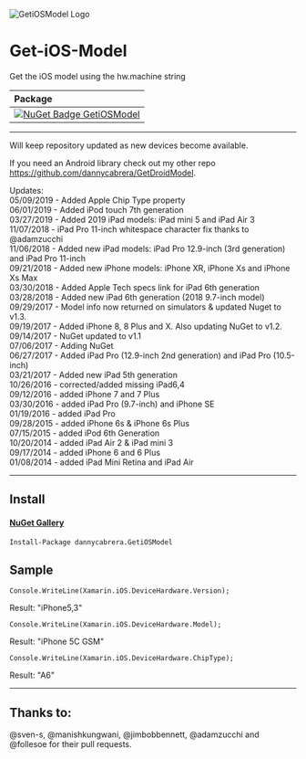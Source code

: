 ![GetiOSModel Logo](https://github.com/dannycabrera/Get-iOS-Model/raw/master/Icons/GetiOSModel.png)

Get-iOS-Model
=============

Get the iOS model using the hw.machine string

|  Package  |
|:----------|
|[![NuGet Badge GetiOSModel](https://buildstats.info/nuget/dannycabrera.GetiOSModel)](https://www.nuget.org/packages/dannycabrera.GetiOSModel)|

*******
Will keep repository updated as new devices become available.

If you need an Android library check out my other repo https://github.com/dannycabrera/GetDroidModel.

Updates:<br/>
05/09/2019 - Added Apple Chip Type property<br/>
06/01/2019 - Added iPod touch 7th generation<br/>
03/27/2019 - Added 2019 iPad models: iPad mini 5 and iPad Air 3<br/>
11/07/2018 - iPad Pro 11-inch whitespace character fix thanks to @adamzucchi<br/>
11/06/2018 - Added new iPad models: iPad Pro 12.9-inch (3rd generation) and iPad Pro 11-inch<br/>
09/21/2018 - Added new iPhone models: iPhone XR, iPhone Xs and iPhone Xs Max<br/>
03/30/2018 - Added Apple Tech specs link for iPad 6th generation<br/>
03/28/2018 - Added new iPad 6th generation (2018 9.7-inch model)<br/>
09/29/2017 - Model info now returned on simulators & updated Nuget to v1.3.<br/>
09/19/2017 - Added iPhone 8, 8 Plus and X. Also updating NuGet to v1.2.<br/>
09/14/2017 - NuGet updated to v1.1<br/>
07/06/2017 - Adding NuGet<br/>
06/27/2017 - Added iPad Pro (12.9-inch 2nd generation) and iPad Pro (10.5-inch)<br/>
03/21/2017 - Added new iPad 5th generation<br/>
10/26/2016 - corrected/added missing iPad6,4<br/>
09/12/2016 - added iPhone 7 and 7 Plus<br/>
03/30/2016 - added iPad Pro (9.7-inch) and iPhone SE<br/>
01/19/2016 - added iPad Pro<br/>
09/28/2015 - added iPhone 6s & iPhone 6s Plus<br/>
07/15/2015 - added iPod 6th Generation<br/>
10/20/2014 - added iPad Air 2 & iPad mini 3<br/>
09/17/2014 - added iPhone 6 and 6 Plus<br/>
01/08/2014 - added iPad Mini Retina and iPad Air<br/>
*******

## Install

#### [NuGet Gallery](https://www.nuget.org/packages/dannycabrera.GetiOSModel)
```
Install-Package dannycabrera.GetiOSModel
```

Sample
-------

```
Console.WriteLine(Xamarin.iOS.DeviceHardware.Version);
```

Result: "iPhone5,3"


```
Console.WriteLine(Xamarin.iOS.DeviceHardware.Model);
```

Result: "iPhone 5C GSM"

```
Console.WriteLine(Xamarin.iOS.DeviceHardware.ChipType);
```

Result: "A6"

*******
Thanks to:
-------
@sven-s, @manishkungwani, @jimbobbennett, @adamzucchi and @follesoe for their pull requests.

